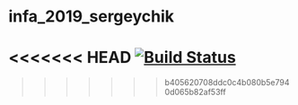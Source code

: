 # infa_2019_sergeychik
<<<<<<< HEAD
[![Build Status](https://travis-ci.com/Sergeichik/infa_2019_sergeychik.svg?branch=master)](https://travis-ci.com/Sergeichik/infa_2019_sergeychik)
=======

>>>>>>> b405620708ddc0c4b080b5e7940d065b82af53ff
